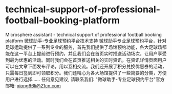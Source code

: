# technical-support-of-professional-football-booking-platform
Microsphere assistant - technical support of professional football booking platform
微球助手-专业足球预约平台技术支持
微球助手专业足球预约平台，针对足球运动提供了一系列专业的服务，首先我们提供了场馆预约功能，各大足球场都能在这一平台上提前进行预约，并且我们会在首页实时推送活动场次，让用户享受到最为优惠的活动。同时我们会在首页推送相关的实时资讯，在资讯详情页面用户可以在文章下面发布评论，用以互相交流。我们还开展了积分兑换优惠券的活动，只需每日签到即可领取积分。我们还精心为各大场馆提供了一些简要的分类，方便用户进行选择……
任何意见建议, 请联系我们: 
   "微球助手-专业足球预约平台"官方邮箱: xiong66li@21cn.com
